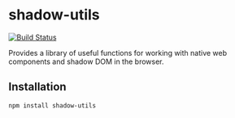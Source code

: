 # shadow-utils

[![Build Status](https://travis-ci.org/DRiFTy17/shadow-utils.svg?branch=master)](https://travis-ci.org/DRiFTy17/shadow-utils)

Provides a library of useful functions for working with native web components and shadow DOM in the browser.

## Installation
```
npm install shadow-utils
```
